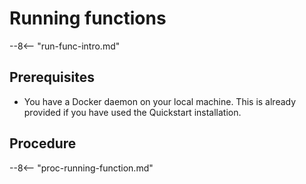 # Running functions

--8<-- "run-func-intro.md"

## Prerequisites

- You have a Docker daemon on your local machine. This is already provided if you have used the Quickstart installation.

## Procedure

--8<-- "proc-running-function.md"
